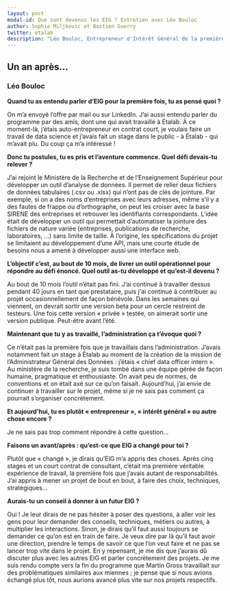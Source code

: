 ```yaml
---
layout: post
modal-id: Que sont devenus les EIG ? Entretien avec Léo Bouloc
author: Sophie Miljkovic et Bastien Guerry
twitter: etalab
description: "Léo Bouloc, Entrepreneur d'Intérêt Général de la première promotion, revient sur le défi qu'il a relevé avec Laurent Dupont au sein du ministère de l'Enseignement Supérieur, de la Recherche et de l'Innovation. Où en est-il ? Où  en est l'outil qu'il a développé ? On fait le point, un an après."
---
```


## Un an après...

### Léo Bouloc

**Quand tu as entendu parler d’EIG pour la première fois, tu as pensé
quoi ?**

On m’a envoyé l’offre par mail ou sur LinkedIn. J’ai aussi entendu
parler du programme par des amis, dont une qui avait travaillé à
Étalab.  À ce moment-là, j’étais auto-entrepreneur en contrat court,
je voulais faire un travail de data science et j’avais fait un stage
dans le public - à Étalab - qui m’avait plu.  Du coup ça m’a
intéressé !

**Donc tu postules, tu es pris et l’aventure commence. Quel défi
devais-tu relever ?**

J’ai rejoint le Ministère de la Recherche et de l’Enseignement
Supérieur pour développer un outil d’analyse de données.  Il permet de
relier deux fichiers de données tabulaires (.csv ou .xlsx) qui n’ont
pas de clés de jointure.  Par exemple, si on a des noms d’entreprises
avec leurs adresses, même s’il y a des fautes de frappe ou
d’orthographe, on peut les croiser avec la base SIRENE des entreprises
et retrouver les identifiants correspondants.  L’idée était de
développer un outil qui permettait d’automatiser la jointure des
fichiers de nature variée (entreprises, publications de recherche,
laboratoires, …) sans limite de taille.  À l’origine, les
spécifications du projet se limitaient au développement d’une API,
mais une courte étude de besoins nous a amené à développer aussi une
interface web.

**L’objectif c’est, au bout de 10 mois, de livrer un outil
opérationnel pour répondre au défi énoncé. Quel outil as-tu développé
et qu’est-il devenu ?**

Au bout de 10 mois l’outil n’était pas fini.  J’ai continué à
travailler dessus pendant 40 jours en tant que prestataire, puis j'ai
continué à contribuer au projet occasionnellement de façon bénévole.
Dans les semaines qui viennent, on devrait sortir une version beta
pour un cercle restreint de testeurs.  Une fois cette version
« privée » testée, on aimerait sortir une version publique.  Peut-être
avant l’été.

**Maintenant que tu y as travaillé, l’administration ça t’évoque
quoi ?**

Ce n’était pas la première fois que je travaillais dans
l’administration.  J’avais notamment fait un stage à Étalab au moment
de la création de la mission de l’Administrateur Général des Données :
j’étais « chief data officer intern ».  Au ministère de la recherche,
je suis tombé dans une équipe gérée de façon humaine, pragmatique et
enthousiaste.  On avait peu de normes, de conventions et on était axé
sur ce qu’on faisait.  Aujourd’hui, j’ai envie de continuer à
travailler sur le projet, même si je ne sais pas comment ça pourrait
s’organiser concrètement.

**Et aujourd’hui, tu es plutôt « entrepreneur », « intérêt général »
ou autre chose encore ?**

Je ne sais pas trop comment répondre à cette question…

**Faisons un avant/après : qu’est-ce que EIG a changé pour toi ?**

Plutôt que « changé », je dirais qu’EIG m’a appris des choses.  Après
cinq stages et un court contrat de consultant, c’était ma première
véritable expérience de travail, la première fois que j’avais autant
de responsabilités. J’ai appris à mener un projet de bout en bout, à
faire des choix, techniques, stratégiques…

**Aurais-tu un conseil à donner à un futur EIG ?**

Oui ! Je leur dirais de ne pas hésiter à poser des questions, à aller
voir les gens pour leur demander des conseils, techniques, métiers ou
autres, à multiplier les interactions.  Sinon, je dirais qu’il faut
aussi toujours se demander ce qu’on est en train de faire. Je veux
dire par là qu’il faut avoir une direction, prendre le temps de savoir
ce que l’on veut faire et ne pas se lancer trop vite dans le projet.
En y repensant, je me dis que j’aurais dû discuter plus avec les
autres EIG et parler concrètement des projets.  Je me suis rendu
compte vers la fin du programme que Martin Gross travaillait sur des
problématiques similaires aux miennes ; je pense que si nous avions
échangé plus tôt, nous aurions avancé plus vite sur nos projets
respectifs.

